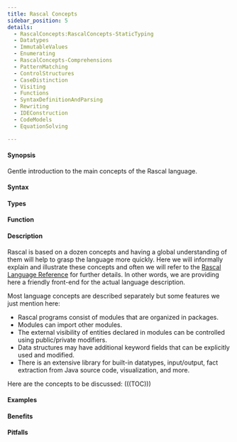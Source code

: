 ```yaml
---
title: Rascal Concepts
sidebar_position: 5
details:
  - RascalConcepts:RascalConcepts-StaticTyping
  - Datatypes
  - ImmutableValues
  - Enumerating
  - RascalConcepts-Comprehensions
  - PatternMatching
  - ControlStructures
  - CaseDistinction
  - Visiting
  - Functions
  - SyntaxDefinitionAndParsing
  - Rewriting
  - IDEConstruction
  - CodeModels
  - EquationSolving

---
```


#### Synopsis

Gentle introduction to the main concepts of the Rascal language.

#### Syntax

#### Types

#### Function

#### Description

Rascal is based on a dozen concepts and having a global understanding of them will help to grasp the language more quickly.
Here we will informally explain and illustrate these concepts and often we will refer to the [Rascal Language Reference]((Rascal)) for further details. In other words, we are providing here a friendly front-end for the actual language description.

Most language concepts are described separately but some features we just mention here:

*  Rascal programs consist of modules that are organized in packages.
*  Modules can import other modules.
*  The external visibility of entities declared in modules can be controlled using public/private modifiers.
*  Data structures may have additional keyword fields that can be explicitly used and modified.
*  There is an extensive library for built-in datatypes, input/output, fact extraction from Java source code, visualization, and more.

Here are the concepts to be discussed:
(((TOC)))

#### Examples

#### Benefits

#### Pitfalls

